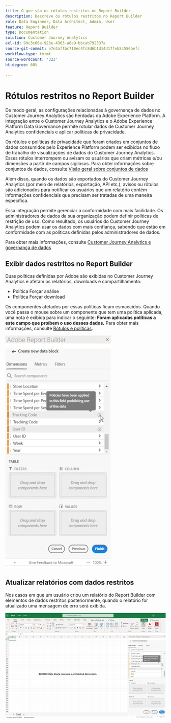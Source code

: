 ```yaml
---
title: O que são os rótulos restritos no Report Builder
description: Descreve os rótulos restritos no Report Builder
role: Data Engineer, Data Architect, Admin, User
feature: Report Builder
type: Documentation
solution: Customer Journey Analytics
exl-id: 99c3c66e-928e-4363-a6a9-bbcab792337a
source-git-commit: e7e3affbc710ec4fc8d6b1d14d17feb8c556befc
workflow-type: tm+mt
source-wordcount: '323'
ht-degree: 60%

---
```


# Rótulos restritos no Report Builder

De modo geral, as configurações relacionadas à governança de dados no Customer Journey Analytics são herdadas da Adobe Experience Platform. A integração entre o Customer Journey Analytics e o Adobe Experience Platform Data Governance permite rotular dados de Customer Journey Analytics confidenciais e aplicar políticas de privacidade.

Os rótulos e políticas de privacidade que foram criados em conjuntos de dados consumidos pelo Experience Platform podem ser exibidos no fluxo de trabalho de visualizações de dados do Customer Journey Analytics. Esses rótulos interrompem ou avisam os usuários que criam métricas e/ou dimensões a partir de campos sigilosos. Para obter informações sobre conjuntos de dados, consulte [Visão geral sobre conjuntos de dados](https://experienceleague.adobe.com/docs/experience-platform/catalog/datasets/overview.html?lang=pt-BR)

Além disso, quando os dados são exportados do Customer Journey Analytics (por meio de relatórios, exportação, API etc.), avisos ou rótulos são adicionados para notificar os usuários que um relatório contém informações confidenciais que precisam ser tratadas de uma maneira específica.

Essa integração permite gerenciar a conformidade com mais facilidade. Os administradores de dados da sua organização podem definir políticas de restrição de uso. Como resultado, os usuários do Customer Journey Analytics podem usar os dados com mais confiança, sabendo que estão em conformidade com as políticas definidas pelos administradores de dados.

Para obter mais informações, consulte [Customer Journey Analytics e governança de dados](https://experienceleague.adobe.com/docs/analytics-platform/using/cja-privacy/privacy-overview.html?lang=pt-BR)

## Exibir dados restritos no Report Builder

Duas políticas definidas por Adobe são exibidas no Customer Journey Analytics e afetam os relatórios, downloads e compartilhamento:

* Política Forçar análise
* Política Forçar download

Os componentes afetados por essas políticas ficam esmaecidos. Quando você passa o mouse sobre um componente que tem uma política aplicada, uma nota é exibida para indicar o seguinte: **Foram aplicadas políticas a este campo que proíbem o uso desses dados.** Para obter mais informações, consulte [Rótulos e políticas](https://experienceleague.adobe.com/docs/analytics-platform/using/cja-dataviews/data-governance.html?lang=pt-BR).

![](assets/rb-restricted-label.png)

## Atualizar relatórios com dados restritos

Nos casos em que um usuário criou um relatório do Report Builder com elementos de dados restritos posteriormente, quando o relatório for atualizado uma mensagem de erro será exibida.

![](assets/error-restricted-data.png)
